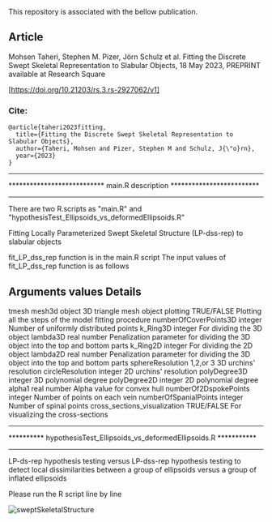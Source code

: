 This repository is associated with the bellow publication.

## Article
Mohsen Taheri, Stephen M. Pizer, Jörn Schulz et al. Fitting the Discrete Swept Skeletal Representation to Slabular Objects, 18 May 2023, PREPRINT available at Research Square

[https://doi.org/10.21203/rs.3.rs-2927062/v1]

### Cite:
```
@article{taheri2023fitting,
  title={Fitting the Discrete Swept Skeletal Representation to Slabular Objects},
  author={Taheri, Mohsen and Pizer, Stephen M and Schulz, J{\"o}rn},
  year={2023}
}
```
************************************************************************
*************************** main.R description *************************
************************************************************************
There are two R.scripts as "main.R" and "hypothesisTest_Ellipsoids_vs_deformedEllipsoids.R"

Fitting Locally Parameterized Swept Skeletal Structure (LP-dss-rep) to slabular objects

fit_LP_dss_rep function is in the main.R script
The input values of fit_LP_dss_rep function is as follows

Arguments                     values               Details
--------------------------------------------------------------------------------------------------------------------------------------------
tmesh                          mesh3d object        3D triangle mesh object
plotting                       TRUE/FALSE           Plotting all the steps of the model fitting procedure
numberOfCoverPoints3D          integer			   Number of uniformly distributed points 
k_Ring3D                       integer              For dividing the 3D object
lambda3D                       real number          Penalization parameter for dividing the 3D object into the top and bottom parts
k_Ring2D                       integer              For dividing the 2D object
lambda2D                       real number          Penalization parameter for dividing the 3D object into the top and bottom parts
sphereResolution               1,2,or 3             3D urchins' resolution
circleResolution               integer              2D urchins' resolution
polyDegree3D                   integer              3D polynomial degree
polyDegree2D                   integer              2D polynomial degree
alpha1                         real number          Alpha value for convex hull
numberOf2DspokePoints          integer              Number of points on each vein
numberOfSpanialPoints          integer              Number of spinal points
cross_sections_visualization   TRUE/FALSE           For visualizing the cross-sections


************************************************************************
********** hypothesisTest_Ellipsoids_vs_deformedEllipsoids.R ***********
************************************************************************
LP-ds-rep hypothesis testing versus LP-dss-rep hypothesis testing to detect local dissimilarities 
between a group of ellipsoids versus a group of inflated ellipsoids 

Please run the R script line by line


![sweptSkeletalStructure](https://github.com/MohsenTaheriShalmani/LP-dss-rep/assets/19237855/4882edbf-8245-4994-9de4-d38b7daecb76)



